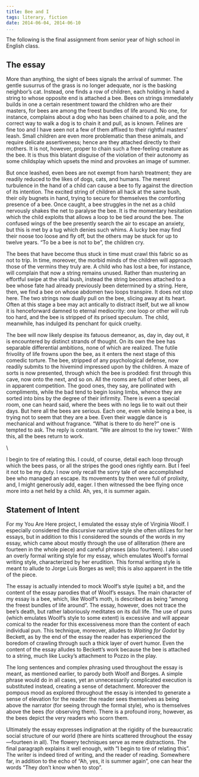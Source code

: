 ```yaml
---
title: Bee and I
tags: literary, fiction
date: 2014-06-04, 2014-06-10
...
```


The following is the final assignment from senior year of high school in
English class.


## The essay

More than anything, the sight of bees signals the arrival of summer. The
gentle susurrus of the grass is no longer adequate, nor is the basking
neighbor’s cat. Instead, one finds a row of children, each holding in
hand a string to whose opposite end is attached a bee. Bees on strings
immediately builds in one a certain resentment toward the children who
are their masters, for bees are among the freest bundles of life around.
No one, for instance, complains about a dog who has been chained to a
pole, and the correct way to walk a dog is to chain it and pull, as is
known. Felines are fine too and I have seen not a few of them affixed to
their rightful masters’ leash. Small children are even more problematic
than these animals, and require delicate assertiveness; hence are they
attached directly to their mothers. It is not, however, proper to chain
such a free-feeling creature as the bee. It is thus this blatant
disguise of the violation of their autonomy as some childsplay which
upsets the mind and provokes an image of summer.

But once leashed, even bees are not exempt from harsh treatment; they
are readily reduced to the likes of dogs, cats, and humans. The merest
turbulence in the hand of a child can cause a bee to fly against the
direction of its intention. The excited string of children all hack at
the same bush, their oily bugnets in hand, trying to secure for
themselves the comforting presence of a bee. Once caught, a bee
struggles in the net as a child nervously shakes the net to paralyse the
bee. It is the momentary hesitation which the child exploits that allows
a loop to be tied around the bee. The confused wings of the bee
presently search the air to escape an anxiety, but this is met by a tug
which denies such whims. A lucky bee may find their noose too loose and
fly off, but the others may be stuck for up to twelve years. “To be a
bee is not to be”, the children cry.

The bees that have become thus stuck in time must crawl this fabric so
as not to trip. In time, moreover, the morbid minds of the children will
approach those of the vermins they truly are. A child who has lost a
bee, for instance, will complain that now a string remains unused.
Rather than mustering an effortful swipe at the vital bush, instead the
string becomes attached to a bee whose fate had already previously been
determined by a string. Here, then, we find a bee on whose abdomen two
loops transpire. It does not stop here. The two strings now dually pull
on the bee, slicing away at its heart. Often at this stage a bee may act
antically to distract itself, but we all know it is henceforward damned
to eternal mediocrity: one loop or other will rub too hard, and the bee
is stripped of its prised speculum. The child, meanwhile, has indulged
its penchant for quick cruelty.

The bee will now likely despise its fatuous demeanor, as, day in, day
out, it is encountered by distinct strands of thought. On its own the
bee has separable differential ambitions, none of which are realized.
The futile frivolity of life frowns upon the bee, as it enters the next
stage of this comedic torture. The bee, stripped of any psychological
defense, now readily submits to the hivemind impressed upon by the
children. A maze of sorts is now presented, through which the bee is
prodded: first through this cave, now onto the next, and so on. All the
rooms are full of other bees, all in apparent competition. The good
ones, they say, are pollinated with compliments, while the bad tend to
begin losing limbs, whence they are sorted into bins by the degree of
their infirmity. There is even a special room, one can heard said, where
the bees with no legs lie to wait out their days. But here all the bees
are serious. Each one, even while being a bee, is trying not to seem
that they are a bee. Even their waggle dance is mechanical and without
fragrance. “What is there to do here?” one is tempted to ask. The reply
is constant. “We are almost to the ivy tower.” With this, all the bees
return to work.

\

I begin to tire of relating this. I could, of course, detail each loop
through which the bees pass, or all the stripes the good ones rightly
earn. But I feel it not to be my duty. I now only recall the sorry tale
of one accomplished bee who managed an escape. Its movements by then
were full of prolixity, and, I might generously add, eager. I then
witnessed the bee flying once more into a net held by a child. Ah, yes,
it is summer again.



## Statement of Intent

For my You Are Here project, I emulated the essay style of Virginia
Woolf. I especially considered the discursive narrative style she often
utilizes for her essays, but in addition to this I considered the sounds
of the words in my essay, which came about mostly through the use of
alliteration (there are fourteen in the whole piece) and careful phrases
(also fourteen). I also used an overly formal writing style for my
essay, which emulates Woolf’s formal writing style, characterized by her
erudition. This formal writing style is meant to allude to Jorge Luis
Borges as well; this is also apparent in the title of the piece.

The essay is actually intended to mock Woolf’s style (quite) a bit, and
the content of the essay parodies that of Woolf’s essays. The main
character of my essay is a bee, which, like Woolf’s moth, is described
as being “among the freest bundles of life around”. The essay, however,
does not trace the bee’s death, but rather laboriously meditates on its
dull life. The use of puns (which emulates Woolf’s style to some extent)
is excessive and will appear comical to the reader for this
excessiveness more than the content of each individual pun. This
technique, moreover, alludes to *Waiting for Godot* by Beckett, as by
the end of the essay the reader has experienced the boredom of crawling
through such a thick layer of overt humor. Even the content of the essay
alludes to Beckett’s work because the bee is attached to a string, much
like Lucky’s attachment to Pozzo in the play.

The long sentences and complex phrasing used throughout the essay is
meant, as mentioned earlier, to parody both Woolf and Borges. A simple
phrase would do in all cases, yet an unnecessarily complicated execution
is substituted instead, creating a sense of detachment. Moreover the
pompous mood as explored throughout the essay is intended to generate a
sense of elevation for the reader: the reader sees themselves as being
above the narrator (for seeing through the formal style), who is
themselves above the bees (for observing them). There is a profound
irony, however, as the bees depict the very readers who scorn them.

Ultimately the essay expresses indignation at the rigidity of the
bureaucratic social structure of our world (there are hints scattered
throughout the essay—fourteen in all). The flowery techniques serve as
mere distractions. The final paragraph explains it well enough, with “I
begin to tire of relating this”. The writer is indeed tired of writing,
and the reader of reading. Somewhere far, in addition to the echo of
“Ah, yes, it is summer again”, one can hear the words “They don’t know
when to stop”.
